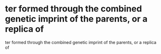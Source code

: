 # ter formed through the combined genetic imprint of the parents, or a replica of

ter formed through the combined genetic imprint of the parents, or a replica of